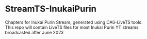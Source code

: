# StreamTS-InukaiPurin
Chapters for Inukai Purin Stream, generated using CA6-LiveTS tools.  
This repo will contain LiveTS files for most Inukai Purin YT streams broadcasted after June 2023  